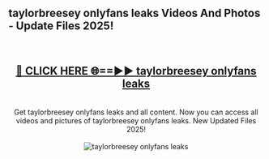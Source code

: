 <h2>taylorbreesey onlyfans leaks Videos And Photos - Update Files 2025!</h2>
<br>
<div align="center">
<h2><a href="https://linkcuts.com/hfmhzwbr" rel="nofollow">🔴 CLICK HERE 🌐==►► taylorbreesey onlyfans leaks</a></h2>
<br>
Get taylorbreesey onlyfans leaks and all content. Now you can access all videos and pictures of taylorbreesey onlyfans leaks. New Updated Files 2025!
<br>
<br>
<a href="https://linkcuts.com/hfmhzwbr" rel="nofollow" data-target="animated-image.originalLink"><img src="https://i.ibb.co.com/WyWwxjT/player-gif2.gif" alt="taylorbreesey onlyfans leaks" style="max-width: 100%; display: inline-block;" data-target="animated-image.originalImage"></a>
</div>
<br>
